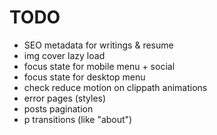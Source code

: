# TODO

* SEO metadata for writings & resume
* img cover lazy load
* focus state for mobile menu + social
* focus state for desktop menu
* check reduce motion on clippath animations
* error pages (styles)
* posts pagination
* p transitions (like "about")
